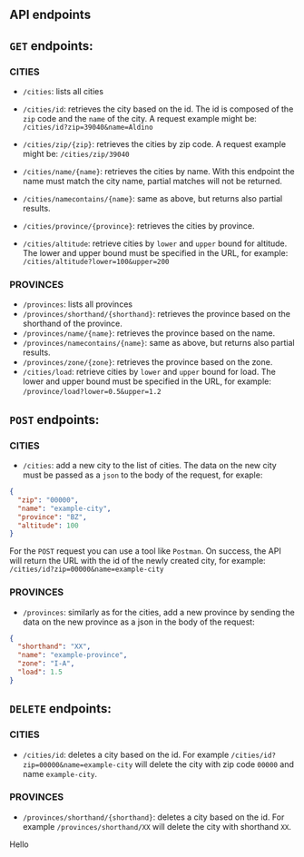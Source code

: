 
## API endpoints

## `GET` endpoints:

### CITIES

* `/cities`: lists all cities

* `/cities/id`: retrieves the city based on the id.
  The id is composed of the `zip` code and the `name` of the city.
  A request example might be: `/cities/id?zip=39040&name=Aldino`

* `/cities/zip/{zip}`: retrieves the cities by zip code.
  A request example might be: `/cities/zip/39040`

* `/cities/name/{name}`: retrieves the cities by name.
  With this endpoint the name must match the city name, partial matches will not be returned.

* `/cities/namecontains/{name}`: same as above, but returns also partial results.

* `/cities/province/{province}`: retrieves the cities by province.

* `/cities/altitude`: retrieve cities by `lower` and `upper` bound for altitude.
  The lower and upper bound must be specified in the URL, for example: `/cities/altitude?lower=100&upper=200`

### PROVINCES

* `/provinces`: lists all provinces
* `/provinces/shorthand/{shorthand}`: retrieves the province based on the shorthand of the province.
* `/provinces/name/{name}`: retrieves the province based on the name.
* `/provinces/namecontains/{name}`: same as above, but returns also partial results.
* `/provinces/zone/{zone}`: retrieves the province based on the zone.
* `/cities/load`: retrieve cities by `lower` and `upper` bound for load.
  The lower and upper bound must be specified in the URL, for example: `/province/load?lower=0.5&upper=1.2`


## `POST` endpoints:

### CITIES

* `/cities`: add a new city to the list of cities. The data on the new city must be passed as a `json` to the body of the request,
  for exaple:

```Json
{
  "zip": "00000",
  "name": "example-city",
  "province": "BZ",
  "altitude": 100
}
```
For the `POST` request you can use a tool like `Postman`.
On success, the API will return the URL with the id of the newly created city, for example: `/cities/id?zip=00000&name=example-city`

### PROVINCES

* `/provinces`: similarly as for the cities, add a new province by sending the data on the new province as a json in the body of the request:

```Json
{
  "shorthand": "XX",
  "name": "example-province",
  "zone": "I-A",
  "load": 1.5
}
```

## `DELETE` endpoints:

### CITIES

* `/cities/id`: deletes a city based on the id.
  For example `/cities/id?zip=00000&name=example-city` will delete the city with zip code `00000` and name `example-city`.

### PROVINCES

* `/provinces/shorthand/{shorthand}`: deletes a city based on the id.
  For example `/provinces/shorthand/XX` will delete the city with shorthand `XX`.


<div style="border-width: 2px; border-color: red; border-radius: 2px">
  <p>Hello</p>
</div>